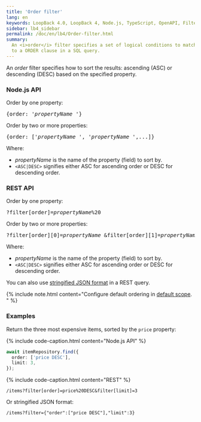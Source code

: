 ```yaml
---
title: 'Order filter'
lang: en
keywords: LoopBack 4.0, LoopBack 4, Node.js, TypeScript, OpenAPI, Filter
sidebar: lb4_sidebar
permalink: /doc/en/lb4/Order-filter.html
summary:
  An <i>order</i> filter specifies a set of logical conditions to match, similar
  to a ORDER clause in a SQL query.
---
```


An *order* filter specifies how to sort the results: ascending (ASC) or
descending (DESC) based on the specified property.

### Node.js API

Order by one property:

<pre>
{order: '<i>propertyName</i> <ASC|DESC>'}
</pre>

Order by two or more properties:

<pre>
{order: ['<i>propertyName</i> <ASC|DESC>', '<i>propertyName</i> <ASC|DESC>',...]}
</pre>

Where:

- *propertyName* is the name of the property (field) to sort by.
- `<ASC|DESC>` signifies either ASC for ascending order or DESC for descending
  order.

### REST API

Order by one property:

<pre>
?filter[order]=<i>propertyName</i>%20<ASC|DESC>
</pre>

Order by two or more properties:

<pre>
?filter[order][0]=<i>propertyName</i> <ASC|DESC>&filter[order][1]=<i>propertyName</i> <ASC|DESC>...
</pre>

Where:

- *propertyName* is the name of the property (field) to sort by.
- `<ASC|DESC>` signifies either ASC for ascending order or DESC for descending
  order.

You can also
use [stringified JSON format](Querying-data.md#using-stringified-json-in-rest-queries) in
a REST query.

{% include note.html content="Configure default ordering in [default scope](Model.md#scope).
" %}

### Examples

Return the three most expensive items, sorted by the `price` property:

{% include code-caption.html content="Node.js API" %}

```ts
await itemRepository.find({
  order: ['price DESC'],
  limit: 3,
});
```

{% include code-caption.html content="REST" %}

`/items?filter[order]=price%20DESC&filter[limit]=3`

Or stringified JSON format:

`/items?filter={"order":["price DESC"],"limit":3}`
